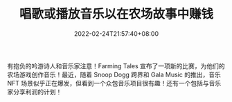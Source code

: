 ﻿---
title: "唱歌或播放音乐以在农场故事中赚钱"
date: 2022-02-24T21:57:40+08:00
lastmod: 2022-02-24T16:45:40+08:00
draft: false
authors: ["Kathy"]
description: "有抱负的吟游诗人和音乐家注意！Farming Tales 宣布了一项新的比赛，为他们的农场游戏创作音乐！最近，随着 Snoop Dogg 跨界和 Gala Music 的推出，音乐 NFT 场景似乎正在爆发，但看到一个众包音乐项目很有趣！还有一个包括与音乐家分享利润的计划！"
featuredImage: "sing-or-play-music-to-earn-in-farming-tales.jpg"
tags: ["Virtual World","虚拟世界","Play to Earn"]
categories: ["news"]
news: ["虚拟世界"]
weight: 
lightgallery: true
pinned: false
recommend: false
recommend1: false
---

有抱负的吟游诗人和音乐家注意！Farming Tales 宣布了一项新的比赛，为他们的农场游戏创作音乐！最近，随着 Snoop Dogg 跨界和 Gala Music 的推出，音乐 NFT 场景似乎正在爆发，但看到一个众包音乐项目很有趣！还有一个包括与音乐家分享利润的计划！

<!--more-->

